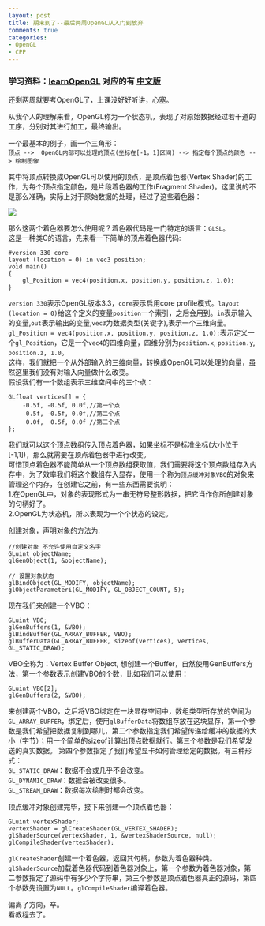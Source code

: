```yaml
---
layout: post
title: 期末到了--最后两周OpenGL从入门到放弃
comments: true
categories: 
- OpenGL
- CPP
---  
```

### 学习资料：[learnOpenGL](www.learnOpenGL.com) 对应的有 [中文版](http://bullteacher.com/)  
还剩两周就要考OpenGL了，上课没好好听讲，心塞。  

从我个人的理解来看，OpenGL称为一个状态机，表现了对原始数据经过若干道的工序，分别对其进行加工，最终输出。  

一个最基本的例子，画一个三角形：  
`顶点 -->  OpenGL内部可以处理的顶点(坐标在[-1，1]区间) --> 指定每个顶点的颜色 --> 绘制图像`  

其中将顶点转换成OpenGL可以使用的顶点，是顶点着色器(Vertex Shader)的工作，为每个顶点指定颜色，是片段着色器的工作(Fragment Shader)。这里说的不是那么准确，实际上对于原始数据的处理，经过了这些着色器：

![](https://learnopengl.com/img/getting-started/pipeline.png)  

那么这两个着色器要怎么使用呢？着色器代码是一门特定的语言：`GLSL`。   
这是一种类C的语言，先来看一下简单的顶点着色器代码:  

    #version 330 core 
    layout (location = 0) in vec3 position; 
    void main()
    {
        gl_Position = vec4(position.x, position.y, position.z, 1.0);
    }  

`version 330`表示OpenGL版本3.3，`core`表示启用core profile模式。`layout (location = 0)`给这个定义的变量`position`一个索引，之后会用到。`in`表示输入的变量,`out`表示输出的变量,`vec3`为数据类型(关键字),表示一个三维向量。`gl_Position = vec4(position.x, position.y, position.z, 1.0);`表示定义一个`gl_Position`，它是一个`vec4`的四维向量，四维分别为`position.x`, `position.y`, `position.z, 1.0`。  
这样，我们就把一个从外部输入的三维向量，转换成OpenGL可以处理的向量，虽然这里我们没有对输入向量做什么改变。  
假设我们有一个数组表示三维空间中的三个点：  

    GLfloat vertices[] = {
        -0.5f, -0.5f, 0.0f,//第一个点
         0.5f, -0.5f, 0.0f,//第二个点
         0.0f,  0.5f, 0.0f //第三个点
    };  

我们就可以这个顶点数组传入顶点着色器，如果坐标不是标准坐标(大小位于[-1,1])，那么就需要在顶点着色器中进行改变。  
可惜顶点着色器不能简单从一个顶点数组获取值，我们需要将这个顶点数组存入内存中，为了效率我们将这个数组存入显存，使用一个称为`顶点缓冲对象VBO`的对象来管理这个内存，在创建它之前，有一些东西需要说明：  
1.在OpenGL中，对象的表现形式为一串无符号整形数据，把它当作你所创建对象的句柄好了。  
2.OpenGL为状态机，所以表现为一个个状态的设定。  

创建对象，声明对象的方法为:  

    //创建对象 不允许使用自定义名字  
    GLuint objectName;  
    glGenObject(1, &objectName);  

    // 设置对象状态
    glBindObject(GL_MODIFY, objectName);  
    glObjectParameteri(GL_MODIFY, GL_OBJECT_COUNT, 5);    

现在我们来创建一个VBO：  

    GLuint VBO; 
    glGenBuffers(1, &VBO); 
    glBindBuffer(GL_ARRAY_BUFFER, VBO);
    glBufferData(GL_ARRAY_BUFFER, sizeof(vertices), vertices, GL_STATIC_DRAW);  

VBO全称为：Vertex Buffer Object,
想创建一个Buffer，自然使用GenBuffers方法，第一个参数表示创建VBO的个数，比如我们可以使用：  

    GLuint VBO[2];
    glGenBuffers(2, &VBO); 

来创建两个VBO，之后将VBO绑定在一块显存空间中，数组类型所存放的空间为`GL_ARRAY_BUFFER`，绑定后，使用`glBufferData`将数组存放在这块显存，第一个参数是我们希望把数据复制到哪儿，第二个参数指定我们希望传递给缓冲的数据的大小（字节）；用一个简单的sizeof计算出顶点数据就行。第三个参数是我们希望发送的真实数据。
第四个参数指定了我们希望显卡如何管理给定的数据。有三种形式：  
`GL_STATIC_DRAW`：数据不会或几乎不会改变。  
`GL_DYNAMIC_DRAW`：数据会被改变很多。  
`GL_STREAM_DRAW`：数据每次绘制时都会改变。  

顶点缓冲对象创建完毕，接下来创建一个顶点着色器：  

    GLuint vertexShader;
    vertexShader = glCreateShader(GL_VERTEX_SHADER);
    glShaderSource(vertexShader, 1, &vertexShaderSource, null);
    glCompileShader(vertexShader);  

`glCreateShader`创建一个着色器，返回其句柄，参数为着色器种类。`glShaderSource`加载着色器代码到着色器对象上，第一个参数为着色器对象，第二参数指定了源码中有多少个字符串，第三个参数是顶点着色器真正的源码，第四个参数先设置为`NULL`。`glCompileShader`编译着色器。

偏离了方向，卒。  
看教程去了。